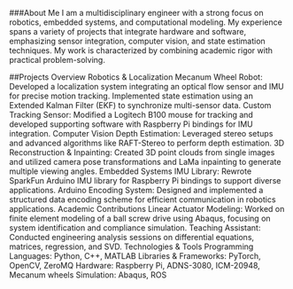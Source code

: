 ###About Me
I am a multidisciplinary engineer with a strong focus on robotics, embedded systems, and computational modeling. My experience spans a variety of projects that integrate hardware and software, emphasizing sensor integration, computer vision, and state estimation techniques. My work is characterized by combining academic rigor with practical problem-solving.

##Projects Overview
Robotics & Localization
Mecanum Wheel Robot: Developed a localization system integrating an optical flow sensor and IMU for precise motion tracking. Implemented state estimation using an Extended Kalman Filter (EKF) to synchronize multi-sensor data.
Custom Tracking Sensor: Modified a Logitech B100 mouse for tracking and developed supporting software with Raspberry Pi bindings for IMU integration.
Computer Vision
Depth Estimation: Leveraged stereo setups and advanced algorithms like RAFT-Stereo to perform depth estimation.
3D Reconstruction & Inpainting: Created 3D point clouds from single images and utilized camera pose transformations and LaMa inpainting to generate multiple viewing angles.
Embedded Systems
IMU Library: Rewrote SparkFun Arduino IMU library for Raspberry Pi bindings to support diverse applications.
Arduino Encoding System: Designed and implemented a structured data encoding scheme for efficient communication in robotics applications.
Academic Contributions
Linear Actuator Modeling: Worked on finite element modeling of a ball screw drive using Abaqus, focusing on system identification and compliance simulation.
Teaching Assistant: Conducted engineering analysis sessions on differential equations, matrices, regression, and SVD.
Technologies & Tools
Programming Languages: Python, C++, MATLAB
Libraries & Frameworks: PyTorch, OpenCV, ZeroMQ
Hardware: Raspberry Pi, ADNS-3080, ICM-20948, Mecanum wheels
Simulation: Abaqus, ROS
